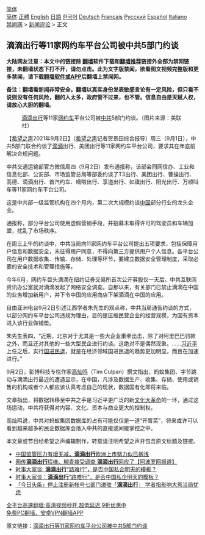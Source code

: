  <!-- 面包屑导航 --> <div class="breadcrumb"><!-- GTranslate: https://gtranslate.io/ -->  <div class="switcher notranslate">  <div class="selected">  <a href="#" onclick="return false;"> 简体</a>  </div>  <div class="option">  <a href="https://www.bannedbook.org" onclick="doGTranslate('zh-CN|zh-CN');jQuery('div.switcher div.selected a').html(jQuery(this).html());return false;" title="简体中文" class="nturl selected"> 简体</a>  <a href="https://www.bannedbook.org/zh-tw/" onclick="doGTranslate('zh-CN|zh-TW');jQuery('div.switcher div.selected a').html(jQuery(this).html());return false;" title="繁體中文" class="nturl"> 正體</a>  <a href="https://www.bannedbook.org/en/" onclick="doGTranslate('zh-CN|en');jQuery('div.switcher div.selected a').html(jQuery(this).html());return false;" title="English" class="nturl"> English</a>  <a href="https://www.bannedbook.org/ja/" onclick="doGTranslate('zh-CN|ja');jQuery('div.switcher div.selected a').html(jQuery(this).html());return false;" title="日本語" class="nturl"> 日語</a>  <a href="https://www.bannedbook.org/ko/" onclick="doGTranslate('zh-CN|ko');jQuery('div.switcher div.selected a').html(jQuery(this).html());return false;" title="한국어" class="nturl"> 한국어</a>  <a href="https://www.bannedbook.org/de/" onclick="doGTranslate('zh-CN|de');jQuery('div.switcher div.selected a').html(jQuery(this).html());return false;" title="Deutsch" class="nturl"> Deutsch</a>  <a href="https://www.bannedbook.org/fr/" onclick="doGTranslate('zh-CN|fr');jQuery('div.switcher div.selected a').html(jQuery(this).html());return false;" title="Français" class="nturl"> Français</a>  <a href="https://www.bannedbook.org/ru/" onclick="doGTranslate('zh-CN|ru');jQuery('div.switcher div.selected a').html(jQuery(this).html());return false;" title="Русский" class="nturl"> Русский</a>  <a href="https://www.bannedbook.org/es/" onclick="doGTranslate('zh-CN|es');jQuery('div.switcher div.selected a').html(jQuery(this).html());return false;" title="Español" class="nturl"> Español</a>  <a href="https://www.bannedbook.org/it/" onclick="doGTranslate('zh-CN|it');jQuery('div.switcher div.selected a').html(jQuery(this).html());return false;" title="Italiano" class="nturl"> Italiano</a>  </div>  </div>      <div class='breadcrumb-sub'><!-- Breadcrumb NavXT 6.3.0 --> <a href="https://www.bannedbook.org/" class="home">禁闻网</a> &gt; <a href="https://www.bannedbook.org/bnews/comments/" class="category">新闻评论</a> &gt; 正文</div></div><h2>滴滴出行等11家网约车平台公司被中共5部门约谈</h2> <p class="notice"><b>大陆网友注意：本文中的链接除 <a href="https://github.com/bannedbook/fanqiang" >翻墙</a>软件下载和<a href="https://github.com/killgcd/justmysocks/blob/master/README.md">翻墙推荐</a>链接外全部为禁网链接，未翻墙状态下打不开，请勿点击。此为文字版禁闻，欲看图文视频完整版和更多禁闻，请下载<a href="https://github.com/bannedbook/fanqiang">翻墙软件或APP</a>后翻墙上禁闻网。</p><p>备注：翻墙看新闻非常安全，翻墙以真实身份发表敏感言论有一定风险，但只看不说则没有任何风险，翻的人太多，政府管不过来，也不管。信息自由是天赋人权，请放心大胆的翻墙。</b></p>  <div class="entry"> <figure> <p><figcaption><a href="https://www.bannedbook.org/bnews/tag/%E6%BB%B4%E6%BB%B4%E5%87%BA%E8%A1%8C/" class="st_tag internal_tag" rel="tag" title="标签 滴滴出行 下的日志">滴滴出行</a>等11家<a href="https://www.bannedbook.org/bnews/tag/%e7%bd%91%e7%ba%a6%e8%bd%a6/" class="st_tag internal_tag" rel="tag" title="标签 网约车 下的日志">网约车</a>平台公司被<a href="https://www.bannedbook.org/bnews/tag/%e4%b8%ad%e5%85%b1/" class="st_tag internal_tag" rel="tag" title="标签 中共 下的日志">中共</a>5部门约谈。（图片来源：美联社）</figcaption></figure> <p>【<span class='wp_keywordlink_affiliate'><a href="https://www.soundofhope.org" title="希望之声" target="_blank">希望之声</a></span>2021年9月2日】（<a href="https://www.bannedbook.org/bnews/tag/%e5%b8%8c%e6%9c%9b%e4%b9%8b%e5%a3%b0/" class="st_tag internal_tag" rel="tag" title="标签 希望之声 下的日志">希望之声</a>记者贺景田综合报导）周三（9月1日），中共5部门联合约谈了<a href="https://www.bannedbook.org/bnews/tag/%E6%BB%B4%E6%BB%B4/" class="st_tag internal_tag" rel="tag" title="标签 滴滴 下的日志">滴滴</a>出行、美团出行等11家网约车平台公司，要求其在年底前解决合规问题。</p> <p>中共交通运输部官方微信周四（9月2日）发布通报称，该部会同网信办、工业和信息化部、公安部、市场监管总局等部委约谈了T3出行、美团出行、曹操出行、高德、滴滴出行、首汽约车、嘀嗒出行、享道出行、如祺出行、阳光出行、万顺叫车等11家网约车平台公司。</p> <p>这是中共部一级监管机构在四个月内，第二次大规模约谈<span class='wp_keywordlink_affiliate'><a href="https://www.bannedbook.org/" title="中国" target="_blank">中国</a></span>部分行业的龙头企业。</p>  <p>通报称，部分平台公司使用虚假营销手段，并招募未取得许可的驾驶员和车辆加盟，扰乱了市场秩序。</p> <p>在周三上午的约谈中，中共当局向11家网约车平台公司提出五项要求，包括保障用户信息和数据安全，未征得用户同意，不得向第三方提供用户个人信息。各平台公司在用户数据收集、传输、存储、处理等环节，要建立数据安全管理制度，采取必要的安全技术和管理措施等。</p> <p>今年6月，网约车巨头滴滴在纽约证券交易所首次公开募股仅一天后，中共互联网资讯办公室就对滴滴发起了网络安全调查。自那以来，有关部门已禁止滴滴在中国的业务增加新用户，并下令中国的应用商店下架滴滴在中国的应用。</p>  <p>自由亚洲电台9月2日引述江西学者朱先生的观点称，中共当局通告约谈的方式，以部分网约车平台公司违规为理由，目的是压缩民营企业的经营规模，为国有资本进入该行业做铺垫。</p> <p>朱先生表四，“近期，北京对于尤其是一些大企业重拳出击，除了对阿里巴巴罚款之外，而且还对其他的一些大型民企进行约谈。这绝对不是偶然现象。……<a href="https://www.bannedbook.org/bnews/tag/%e4%b9%a0%e8%bf%91%e5%b9%b3/" class="st_tag internal_tag" rel="tag" title="标签 习近平 下的日志">习近平</a>上任之后，实行<a href="https://www.bannedbook.org/bnews/tag/%E5%9B%BD%E8%BF%9B%E6%B0%91%E9%80%80/" class="st_tag internal_tag" rel="tag" title="标签 国进民退 下的日志">国进民退</a>，就是在经济领域国进民退的趋势更加明显，而且在加速进行。”</p> <p>9月2日，彭博科技专栏作家<a href="https://www.bannedbook.org/bnews/tag/%E9%AB%98%E7%81%BF%E9%B8%A3/" class="st_tag internal_tag" rel="tag" title="标签 高灿鸣 下的日志">高灿鸣</a>（Tim Culpan）撰文指出，蚂蚁集团、字节跳动与滴滴出行最近的遭遇显示，在中国，凡涉及数据生产、收集、存储、使用或销售的机构或者个人都应该认真考虑自己的现状，数据国有化即将来临。</p>  <p>文章指出，将数据转移至中共之手是习近平更广泛的新<span class='wp_keywordlink'><a href="https://www.bannedbook.org/forum2/topic973.html" title="《文化大革命：历史真相和集体记忆》" target="_blank">文化大革命</a></span>的一环，通过这场运动，中共将获得对内容、文化、资本与商业更大的控制权。</p> <p>高灿鸣说，中共对蚂蚁集团数据库的占有可能仅仅是一道“开胃菜”，将来或许可以看到越来越多的民企数据库会落入中共的直接或间接掌控之中。</p> <p>本文章或节目经希望之声编辑制作，转载请注明希望之声并包含原文标题及链接。 </p>  <ul class='op-related-articles' title='相关阅读'> <li><a href='https://www.bannedbook.org/bnews/headline/20210825/1612480.html' target='_blank'>中国监管压力有增无减，<b>滴滴出行</b>欧洲上市努力似已搁浅</a></li> <li><a href='https://www.bannedbook.org/bnews/cnnews/20210813/1605600.html' target='_blank'>网传<b>滴滴出行</b>程维、柳青接受调查 <b>滴滴出行</b>回应了【阿波罗网报道】</a></li> <li><a href='https://www.bannedbook.org/bnews/headline/20210723/1592390.html' target='_blank'>时事大家谈: <b>滴滴出行</b>“路难行”，是否中国私企明天的模板？</a></li> <li><a href='https://www.bannedbook.org/bnews/comments/20210722/1592265.html' target='_blank'>时事大家谈：<b>滴滴出行</b>“路难行”，是否中国私企明天的模板？</a></li> <li><a href='https://www.bannedbook.org/bnews/baitai/20210719/1590193.html' target='_blank'>「今日头条」停止注册新帐号七部门进驻「<b>滴滴出行</b>」 学者指影响大惹当局忧虑</a></li> </ul> <p class="texttj"> <a href="https://github.com/bannedbook/fanqiang/wiki/V2ray%E6%9C%BA%E5%9C%BA" target="_blank">全平台高速翻墙:高清视频秒开,超低延迟,9折优惠中</a><br/> <a href="https://github.com/bannedbook/fanqiang/wiki/%E7%A6%81%E9%97%BB%E7%BD%91%E5%AE%89%E5%8D%93%E7%BF%BB%E5%A2%99%E6%96%B0%E9%97%BBAPP" target="_blank">免费PC翻墙、安卓VPN翻墙APP</a></p><p>原文链接：<a class="src_link"  href="https://www.soundofhope.org/post/541139" target="_blank">滴滴出行等11家网约车平台公司被中共5部门约谈</a></p><a name='sharetosocial'></a>  <div style="margin-bottom:5px;padding-bottom:5px;clear:both"> <div id="archive-pix-1" class="banner-ads"> <!-- AuctionX Display platform tag START --> <div id="26318x728x90x621x_ADSLOT2" clicktrack="%%CLICK_URL_ESC%%"></div> <!-- AuctionX Display platform tag END --> </div> <div id="archive-pix-2" class="banner-ads"> <!-- AuctionX Display platform tag START --> <div id="26315x300x250x621x_ADSLOT2" clicktrack="%%CLICK_URL_ESC%%"></div> <!-- AuctionX Display platform tag END --> </div> </div>  <div id="archive-pix-1" class="banner-ads"> <!-- AuctionX Display platform tag START --> <div id="26318x728x90x621x_ADSLOT3" clicktrack="%%CLICK_URL_ESC%%"></div> <!-- AuctionX Display platform tag END --> </div> </div><!--END ENTRY--> 